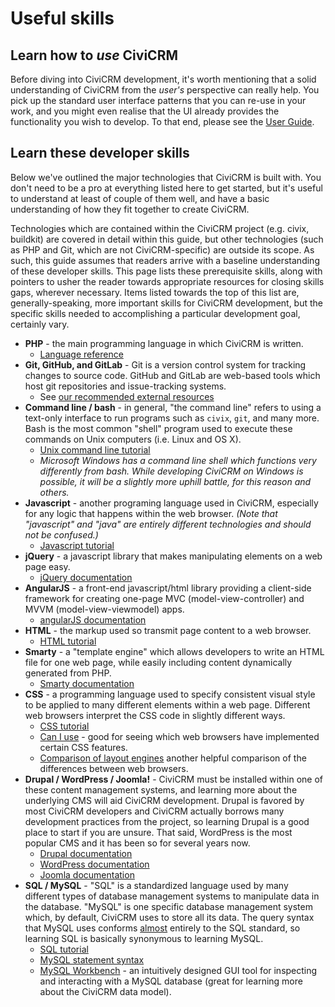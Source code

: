 # Useful skills

## Learn how to *use* CiviCRM

Before diving into CiviCRM development, it's worth mentioning that a solid understanding of CiviCRM from the *user's* perspective can really help. You pick up the standard user interface patterns that you can re-use in your work, and you might even realise that the UI already provides the functionality you wish to develop. To that end, please see the [User Guide](https://docs.civicrm.org/user/en/stable/).

## Learn these developer skills

Below we've outlined the major technologies that CiviCRM is built with. You don't need to be a pro at everything listed here to get started, but it's useful to understand at least of couple of them well, and have a basic understanding of how they fit together to create CiviCRM.

Technologies which are contained within the CiviCRM project (e.g. civix, buildkit) are covered in detail within this guide, but
other technologies (such as PHP and Git, which are not CiviCRM-specific) are outside its scope. As such, this guide assumes that readers arrive with a baseline understanding of these developer skills. This page lists these prerequisite skills, along with pointers to usher the reader towards appropriate resources for closing skills gaps, wherever necessary. Items listed towards the top of this list are, generally-speaking, more important skills for CiviCRM development, but the specific skills needed to accomplishing a particular development goal, certainly vary.

-   **PHP** - the main programming language in which CiviCRM is written.
    -   [Language reference](http://php.net/manual/en/langref.php)
-   **Git, GitHub, and GitLab** - Git is a version control system for tracking changes to source code. GitHub and GitLab are web-based tools which host git repositories and issue-tracking systems.
    -   See [our recommended external resources](../tools/git.md#resources)
-   **Command line / bash** - in general, "the command line" refers to using a text-only interface to run programs such as `civix`, `git`, and many more. Bash is the most common "shell" program used to execute these commands on Unix computers (i.e. Linux and OS X).
    -   [Unix command line tutorial](http://www.ee.surrey.ac.uk/Teaching/Unix/)
    -   *Microsoft Windows has a command line shell which functions very differently from bash. While developing CiviCRM on Windows is possible, it will be a slightly more uphill battle, for this reason and others.*
-   **Javascript** - another programing language used in CiviCRM, especially for any logic that happens within the web browser. *(Note that "javascript" and "java" are entirely different technologies and should not be confused.)*
    -   [Javascript tutorial](http://www.w3schools.com/js/default.asp)
-   **jQuery** - a javascript library that makes manipulating elements on a web page easy.
    -   [jQuery documentation](http://api.jquery.com/)
-   **AngularJS** - a front-end javascript/html library providing a client-side framework for creating one-page MVC (model-view-controller) and MVVM (model-view-viewmodel) apps.
    -   [angularJS documentation](https://docs.angularjs.org/)
-   **HTML** - the markup used so transmit page content to a web browser.
    -   [HTML tutorial](http://www.w3schools.com/html/default.asp)
-   **Smarty** - a "template engine" which allows developers to write an HTML file for one web page, while easily including content dynamically generated from PHP.
    -   [Smarty documentation](http://www.smarty.net/docs/en/)
-   **CSS** - a programming language used to specify consistent visual style to be applied to many different elements within a web page. Different web browsers interpret the CSS code in slightly different ways.
    -   [CSS tutorial](http://www.w3schools.com/css/default.asp)
    -   [Can I use](http://caniuse.com/) - good for seeing which web browsers have implemented certain CSS features.
    -   [Comparison of layout engines](https://en.wikipedia.org/wiki/Comparison_of_layout_engines_\(Cascading_Style_Sheets\)) another helpful comparison of the differences between web browsers.
-   **Drupal / WordPress / Joomla!** - CiviCRM must be installed within one of these content management systems, and learning more about the underlying CMS will aid CiviCRM development. Drupal is favored by most CiviCRM developers and CiviCRM actually borrows many development practices from the project, so learning Drupal is a good place to start if you are unsure. That said, WordPress is the most popular CMS and it has been so for several years now. 
    -   [Drupal documentation](https://www.drupal.org/docs/)
    -   [WordPress documentation](https://codex.wordpress.org/Main_Page)
    -   [Joomla documentation](https://docs.joomla.org/)
-   **SQL / MySQL** - "SQL" is a standardized language used by many different types of database management systems to manipulate data in the database. "MySQL" is one specific database management system which, by default, CiviCRM uses to store all its data. The query syntax that MySQL uses conforms [almost](http://troels.arvin.dk/db/rdbms/) entirely to the SQL standard, so learning SQL is basically synonymous to learning MySQL.
    -   [SQL tutorial](http://www.w3schools.com/sql/default.asp)
    -   [MySQL statement syntax](http://dev.mysql.com/doc/refman/en/sql-syntax.html)
    -   [MySQL Workbench](http://www.mysql.com/products/workbench/) - an intuitively designed GUI tool for inspecting and interacting with a MySQL database (great for learning more about the CiviCRM data model).
